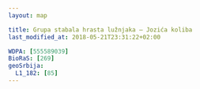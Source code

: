 ```yaml
---
layout: map

title: Grupa stabala hrasta lužnjaka – Jozića koliba
last_modified_at: 2018-05-21T23:31:22+02:00

WDPA: [555589039]
BioRaS: [269]
geoSrbija:
  L1_182: [85]
---
```

